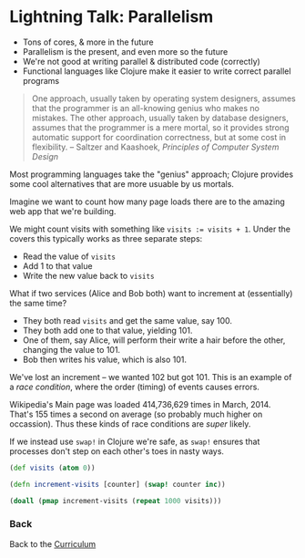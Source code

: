 Lightning Talk: Parallelism
===========================

* Tons of cores, & more in the future
* Parallelism is the present, and even more so the future
* We're not good at writing parallel & distributed code (correctly)
* Functional languages like Clojure make it easier to write correct parallel programs

> One approach, usually taken by operating system designers, assumes that the programmer is an all-knowing genius who makes no mistakes. The other approach, usually taken by database designers, assumes that the programmer is a mere mortal, so it provides strong automatic support for coordination correctness, but at some cost in flexibility. – Saltzer and Kaashoek, _Principles of Computer System Design_

Most programming languages take the "genius" approach; Clojure provides some cool alternatives that are more usuable by us mortals.

Imagine we want to count how many page loads there are to the amazing web app that we're building.

We might count visits with something like `visits := visits + 1`. Under the covers this typically works as three separate steps:
* Read the value of `visits`
* Add 1 to that value
* Write the new value back to `visits`

What if two services (Alice and Bob both) want to increment at (essentially) the same time?
* They both read `visits` and get the same value, say 100.
* They both add one to that value, yielding 101.
* One of them, say Alice, will perform their write a hair before the other, changing the value to 101.
* Bob then writes his value, which is also 101.

We've lost an increment – we wanted 102 but got 101. This is an example of a _race condition_, where the order (timing) of events causes errors.

Wikipedia's Main page was loaded 414,736,629 times in March, 2014. That's 155 times a second on average (so probably much higher on occassion). Thus these kinds of race conditions are _super_ likely.

If we instead use `swap!` in Clojure we're safe, as `swap!` ensures that processes don't step on each other's toes in nasty ways.

```Clojure
(def visits (atom 0))

(defn increment-visits [counter] (swap! counter inc))

(doall (pmap increment-visits (repeat 1000 visits)))
```


### Back

Back to the [Curriculum](../README.md)

